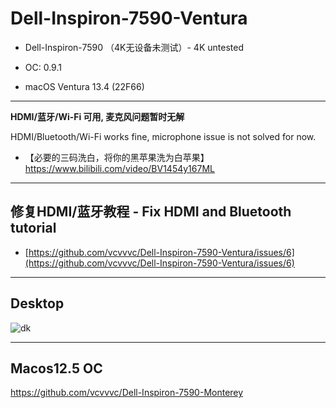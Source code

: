 # Dell-Inspiron-7590-Ventura

- Dell-Inspiron-7590 （4K无设备未测试）- 4K untested

- OC: 0.9.1
 
- macOS Ventura 13.4 (22F66)

---
 
**HDMI/蓝牙/Wi-Fi 可用, 麦克风问题暂时无解**

HDMI/Bluetooth/Wi-Fi works fine, microphone issue is not solved for now.

- 【必要的三码洗白，将你的黑苹果洗为白苹果】 https://www.bilibili.com/video/BV1454y167ML
  
---

## 修复HDMI/蓝牙教程 - Fix HDMI and Bluetooth tutorial

- [https://github.com/vcvvvc/Dell-Inspiron-7590-Ventura/issues/6](https://github.com/vcvvvc/Dell-Inspiron-7590-Ventura/issues/6)

---

## Desktop

![dk](./img/dk.png)

---

## Macos12.5 OC

https://github.com/vcvvvc/Dell-Inspiron-7590-Monterey

